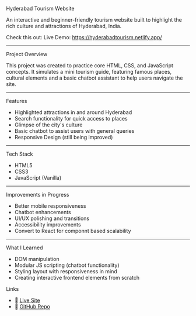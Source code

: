 Hyderabad Tourism Website

An interactive and beginner-friendly tourism website built to highlight the rich culture and attractions of Hyderabad, India.

Check this out:
Live Demo:  https://hyderabadtourism.netlify.app/

---

Project Overview

This project was created to practice core HTML, CSS, and JavaScript concepts. It simulates a mini tourism guide, featuring famous places, cultural elements and a basic chatbot assistant to help users navigate the site.

---

Features

- Highlighted attractions in and around Hyderabad
- Search functionality for quick access to places
- Glimpse of the city's culture
- Basic chatbot to assist users with general queries
- Responsive Design (still being improved)

---

 Tech Stack

- HTML5  
- CSS3  
- JavaScript (Vanilla)

---


 Improvements in Progress

- Better mobile responsiveness  
- Chatbot enhancements  
- UI/UX polishing and transitions  
- Accessibility improvements
- Convert to React for componnt based scalability

---

 What I Learned

- DOM manipulation  
- Modular JS scripting (chatbot functionality)  
- Styling layout with responsiveness in mind  
- Creating interactive frontend elements from scratch


 Links

- 🔴 [Live Site](https://hyderabadtourism.netlify.app/)
- 🐙 [GitHub Repo](https://github.com/your-username/hyderabad-tourism)


